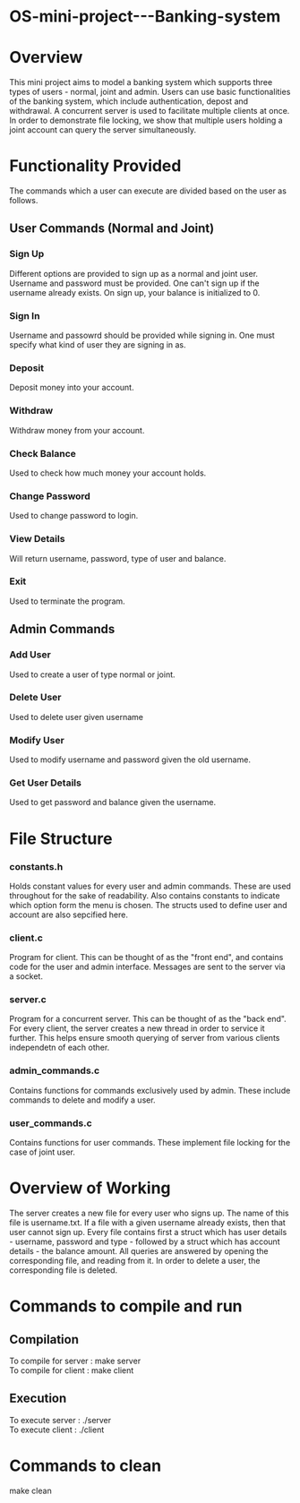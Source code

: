 # OS-mini-project---Banking-system

# Overview

This mini project aims to model a banking system which supports three types of users - normal, joint and admin. Users can use basic functionalities of the banking system, which include authentication, depost and withdrawal. A concurrent server is used to facilitate multiple clients at once. In order to demonstrate file locking, we show that multiple users holding a joint account can query the server simultaneously. 

# Functionality Provided

The commands which a user can execute are divided based on the user as follows.

## User Commands (Normal and Joint)

### Sign Up 
Different options are provided to sign up as a normal and joint user. Username and password must be provided. One can't sign up if the username already exists. On sign up, your balance is initialized to 0.
### Sign In 
Username and passowrd should be provided while signing in. One must specify what kind of user they are signing in as.
### Deposit
Deposit money into your account.
### Withdraw
Withdraw money from your account.
### Check Balance
Used to check how much money your account holds.
### Change Password
Used to change password to login.
### View Details
Will return username, password, type of user and balance.
### Exit
Used to terminate the program.

## Admin Commands

### Add User
Used to create a user of type normal or joint.
### Delete User
Used to delete user given username
### Modify User
Used to modify username and password given the old username.
### Get User Details
Used to get password and balance given the username.

# File Structure
### constants.h
Holds constant values for every user and admin commands. These are used throughout for the sake of readability. Also contains constants to indicate which option form the menu is chosen. The structs used to define user and account are also sepcified here.

### client.c
Program for client. This can be thought of as the "front end", and contains code for the user and admin interface. Messages are sent to the server via a socket.

### server.c
Program for a concurrent server. This can be thought of as the "back end". For every client, the server creates a new thread in order to service it further. This helps ensure smooth querying of server from various clients independetn of each other. 

### admin_commands.c
Contains functions for commands exclusively used by admin. These include commands to delete and modify a user.

### user_commands.c
Contains functions for user commands. These implement file locking for the case of joint user.

# Overview of Working
The server creates a new file for every user who signs up. The name of this file is username.txt. If a file with a given username already exists, then that user cannot sign up. Every file contains first a struct which has user details - username, password and type - followed by a struct which has account details - the balance amount. All queries are answered by opening the corresponding file, and reading from it. In order to delete a user, the corresponding file is deleted.  

# Commands to compile and run

## Compilation
To compile for server : make server <br>
To compile for client : make client

## Execution
To execute server : ./server <br>
To execute client : ./client

# Commands to clean
make clean
